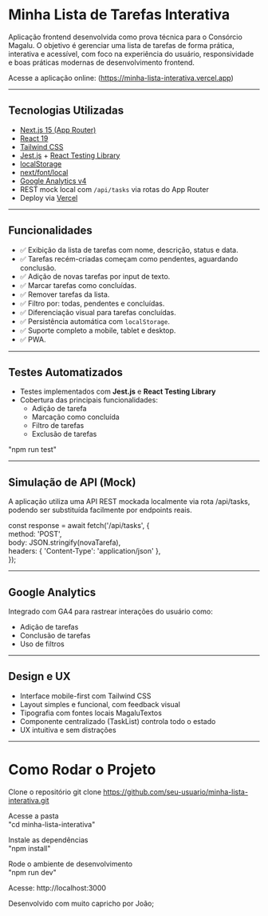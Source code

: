 #  Minha Lista de Tarefas Interativa

Aplicação frontend desenvolvida como prova técnica para o Consórcio Magalu.
O objetivo é gerenciar uma lista de tarefas de forma prática, interativa e acessível,
com foco na experiência do usuário, responsividade e boas práticas modernas de desenvolvimento frontend.

 Acesse a aplicação online: (https://minha-lista-interativa.vercel.app)

---

##  Tecnologias Utilizadas

- [Next.js 15 (App Router)](https://nextjs.org/)
- [React 19](https://react.dev/)
- [Tailwind CSS](https://tailwindcss.com/)
- [Jest.js](https://jestjs.io/) + [React Testing Library](https://testing-library.com/)
- [localStorage](https://developer.mozilla.org/en-US/docs/Web/API/Window/localStorage)
- [next/font/local](https://nextjs.org/docs/app/building-your-application/optimizing/fonts)
- [Google Analytics v4](https://analytics.google.com/)
- REST mock local com `/api/tasks` via rotas do App Router
- Deploy via [Vercel](https://vercel.com/)

---

##  Funcionalidades

- ✅ Exibição da lista de tarefas com nome, descrição, status e data.
- ✅ Tarefas recém-criadas começam como pendentes, aguardando conclusão.
- ✅ Adição de novas tarefas por input de texto.
- ✅ Marcar tarefas como concluídas.
- ✅ Remover tarefas da lista.
- ✅ Filtro por: todas, pendentes e concluídas.
- ✅ Diferenciação visual para tarefas concluídas.
- ✅ Persistência automática com `localStorage`.
- ✅ Suporte completo a mobile, tablet e desktop.
- ✅ PWA.

---

##  Testes Automatizados

- Testes implementados com **Jest.js** e **React Testing Library**
- Cobertura das principais funcionalidades:
  - Adição de tarefa
  - Marcação como concluída
  - Filtro de tarefas
  - Exclusão de tarefas

"npm run test"

---

##  Simulação de API (Mock)

A aplicação utiliza uma API REST mockada localmente via rota /api/tasks, podendo ser substituída facilmente por endpoints reais.

const response = await fetch('/api/tasks', {<br/>
  method: 'POST',<br/>
  body: JSON.stringify(novaTarefa),<br/>
  headers: { 'Content-Type': 'application/json' },<br/>
});

---

##  Google Analytics

Integrado com GA4 para rastrear interações do usuário como:

- Adição de tarefas
- Conclusão de tarefas
- Uso de filtros

---

##  Design e UX

- Interface mobile-first com Tailwind CSS
- Layout simples e funcional, com feedback visual
- Tipografia com fontes locais MagaluTextos
- Componente centralizado (TaskList) controla todo o estado
- UX intuitiva e sem distrações

---

#  Como Rodar o Projeto

 Clone o repositório
git clone https://github.com/seu-usuario/minha-lista-interativa.git

 Acesse a pasta<br/>
"cd minha-lista-interativa"


 Instale as dependências<br/>
"npm install"


 Rode o ambiente de desenvolvimento<br/>
"npm run dev"


 Acesse: http://localhost:3000
 

Desenvolvido com muito capricho por João;
